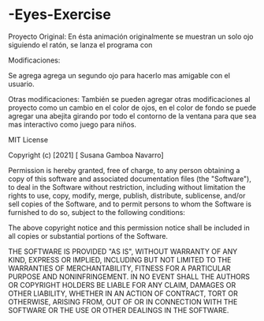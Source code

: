 # -Eyes-Exercise
Proyecto Original: En ésta animación originalmente se muestran un solo ojo siguiendo el ratón,
se lanza el programa con 

Modificaciones:

Se agrega agrega un segundo ojo para hacerlo mas amigable con el usuario.

Otras modificaciones:
También se pueden agregar otras modificaciones al proyecto como un cambio en el color de ojos, en el color de fondo
se puede agregar una abejita girando por todo el contorno de la ventana para que sea mas interactivo como juego para niños.


MIT License

Copyright (c) [2021] [ Susana Gamboa Navarro]

Permission is hereby granted, free of charge, to any person obtaining a copy of this software and associated documentation files (the "Software"), to deal in the Software without restriction, including without limitation the rights to use, copy, modify, merge, publish, distribute, sublicense, and/or sell copies of the Software, and to permit persons to whom the Software is furnished to do so, subject to the following conditions:

The above copyright notice and this permission notice shall be included in all copies or substantial portions of the Software.

THE SOFTWARE IS PROVIDED "AS IS", WITHOUT WARRANTY OF ANY KIND, EXPRESS OR IMPLIED, INCLUDING BUT NOT LIMITED TO THE WARRANTIES OF MERCHANTABILITY, FITNESS FOR A PARTICULAR PURPOSE AND NONINFRINGEMENT. IN NO EVENT SHALL THE AUTHORS OR COPYRIGHT HOLDERS BE LIABLE FOR ANY CLAIM, DAMAGES OR OTHER LIABILITY, WHETHER IN AN ACTION OF CONTRACT, TORT OR OTHERWISE, ARISING FROM, OUT OF OR IN CONNECTION WITH THE SOFTWARE OR THE USE OR OTHER DEALINGS IN THE SOFTWARE.
